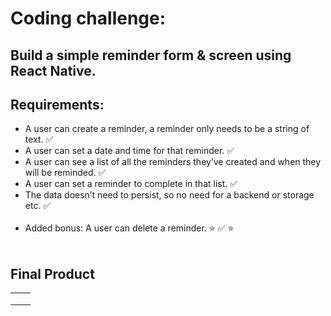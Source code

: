 # Coding challenge:

## Build a simple reminder form & screen using React Native.
## Requirements:
* A user can create a reminder, a reminder only needs to be a string of text. ✅
* A user can set a date and time for that reminder. ✅
* A user can see a list of all the reminders they’ve created and when they will be reminded. ✅
* A user can set a reminder to complete in that list. ✅
* The data doesn’t need to persist, so no need for a backend or storage etc. ✅
<br></br>
* Added bonus: A user can delete a reminder. ⭐️ ✅ ⭐️
<br></br>
## Final Product

<table>
  <tr>
    <td><img src=""></td>
    <td><img src=""></td>
  </tr>
    <tr>
    <td><img src=""></td>
    <td><img src=""></td>
  </tr>
    <tr>
    <td><img src=""></td>
    <td><img src=""></td>
  </tr>
</table>
<br></br>